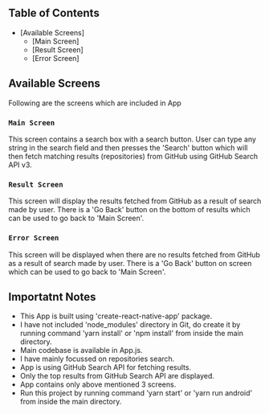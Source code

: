 ## Table of Contents
* [Available Screens]
    * [Main Screen]
    * [Result Screen]
    * [Error Screen]

## Available Screens

Following are the screens which are included in App

### `Main Screen`

This screen contains a search box with a search button. User can type any string in the search field and then presses the 'Search' button which will then fetch matching results (repositories) from GitHub using GitHub Search API v3.

### `Result Screen`

This screen will display the results fetched from GitHub as a result of search made by user. There is a 'Go Back' button on the bottom of results which can be used to go back to 'Main Screen'.

### `Error Screen`

This screen will be displayed when there are no results fetched from GitHub as a result of search made by user. There is a 'Go Back' button on screen which can be used to go back to 'Main Screen'.

## Importatnt Notes
* This App is built using 'create-react-native-app' package.
* I have not included 'node_modules' directory in Git, do create it by running command 'yarn install' or 'npm install' from inside the main directory.
* Main codebase is available in App.js.
* I have mainly focussed on repositories search.
* App is using GitHub Search API for fetching results.
* Only the top results from GitHub Search API are displayed.
* App contains only above mentioned 3 screens.
* Run this project by running command 'yarn start' or 'yarn run android' from inside the main directory.
